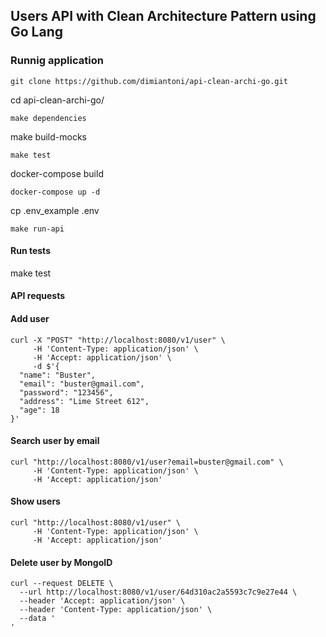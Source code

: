 
## Users API with Clean Architecture Pattern using Go Lang

### Runnig application
```
git clone https://github.com/dimiantoni/api-clean-archi-go.git
```
cd api-clean-archi-go/
```
make dependencies
```
make build-mocks
```
make test
```
docker-compose build
```
docker-compose up -d
```
cp .env_example .env
```
make run-api
```

#### Run tests

  make test

#### API requests

#### Add user

```
curl -X "POST" "http://localhost:8080/v1/user" \
     -H 'Content-Type: application/json' \
     -H 'Accept: application/json' \
     -d $'{
  "name": "Buster",
  "email": "buster@gmail.com",
  "password": "123456",
  "address": "Lime Street 612",
  "age": 18
}'

```
#### Search user by email

```
curl "http://localhost:8080/v1/user?email=buster@gmail.com" \
     -H 'Content-Type: application/json' \
     -H 'Accept: application/json'
```

#### Show users

```
curl "http://localhost:8080/v1/user" \
     -H 'Content-Type: application/json' \
     -H 'Accept: application/json'
```

#### Delete user by MongoID

```
curl --request DELETE \
  --url http://localhost:8080/v1/user/64d310ac2a5593c7c9e27e44 \
  --header 'Accept: application/json' \
  --header 'Content-Type: application/json' \
  --data '
'
```